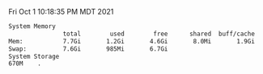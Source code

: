 Fri Oct  1 10:18:35 PM MDT 2021
```bash
System Memory
               total        used        free      shared  buff/cache   available
Mem:           7.7Gi       1.2Gi       4.6Gi       8.0Mi       1.9Gi       6.2Gi
Swap:          7.6Gi       985Mi       6.7Gi
System Storage
670M	.
```
